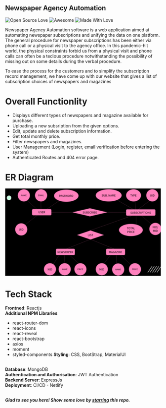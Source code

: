 ## Newspaper Agency Automation
![Open Source Love](https://badges.frapsoft.com/os/v2/open-source.svg?v=103)
![Awesome](https://cdn.rawgit.com/sindresorhus/awesome/d7305f38d29fed78fa85652e3a63e154dd8e8829/media/badge.svg)
![Made With Love](https://img.shields.io/badge/Made%20With-Love-orange.svg)

Newspaper Agency Automation software is a web application aimed at automating newspaper subscriptions and unifying the data on one platform. The general procedure for newspaper subscriptions has been either via phone call or a physical visit to the agency office. In this pandemic-hit world, the physical constraints forbid us from a physical visit and phone calls can often be a tedious procedure notwithstanding the possibility of missing out on some details during the verbal procedure. 

To ease the process for the customers and to simplify the subscription record management, we have come up with our website that gives a list of subscription choices of newspapers and magazines

# Overall Functionlity
- Displays different types of newspapers and magazine available for purchase.
- Uploading a new subsription from the given options. 
- Edit, update and delete subscription information.
- Get total monthly price. 
- Filter newspapers and magazines.
- User Management (Login, register, email verification before entering the system) 
- Authenticated Routes and 404 error page.

# ER Diagram
![ER Diagram](/ImagesReadme/ER%20Diagram.png)

# Tech Stack

<b>Frontned</b>: Reactjs
<br>
<b>Additional NPM Libraries</b>
  - react-router-dom
  - react-icons
  - react-reveal
  - react-bootstrap
  - axios
  - moment
  - styled-components
<b>Styling</b>: CSS, BootStrap, MaterialUI
<br>
<b>Database</b>: MongoDB
<br>
<b>Authentication and Authorisation</b>: JWT Authentication
<br>
<b>Backend Server</b>: ExpressJs
<br>
<b>Deployment</b>: CI/CD - Netlify
<br>
<br>

***Glad to see you here! Show some love by [starring](https://github.com/shruti1421/NewspaperAgency_Automation) this repo.***
